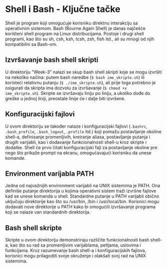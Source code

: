 # Shell i Bash - Ključne tačke

Shell je program koji omogućuje korisniku direktnu interakciju sa operativnim sistemom. Bash (Bourne Again Shell) je danas najčešće korišteni shell program na Linux distribucijama. Postoje i drugi shell programi, kao što su sh, csh, ksh, tcsh, zsh, fish itd., ali su mnogi od njih kompatibilni sa Bash-om.

## Izvršavanje bash shell skripti
U direktoriju "Week-3" nalazi se skup bash shell skripti koje se mogu izvršiti na nekoliko načina: putem bash naredbe (`$ bash ime_skripte.sh`) ili koristeći relativnu putanju (`$ ./ime_skripte.sh`), ali prije toga potrebno je osigurati da skripta ima dozvolu za izvršavanje (`$ chmod +x ime_skripte.sh`). Skripte se izvršavaju liniju po liniju, a ukoliko dođe do greške u jednoj liniji, preostale linije će i dalje biti izvršene.

## Konfiguracijski fajlovi
U ovom direktoriju se također nalaze i konfiguracijski fajlovi (`.bashrc`, `.bash_profile`, `.bash_logout`, `.profile` itd.) koji pomažu postavljanje okoline shell-a, definisanje promenljivih, kreiranje aliasa, postavljanje putanja i drugih varijabli, kao i dodavanje funkcionalnosti shell-u kroz skripte i dodatke. Shell će prvo čitati konfiguracijski fajl za postavljanje okoline pre nego što prikaže prompt na ekranu, omogućavajući korisniku da unese komande.

## Environment varijabla PATH
Jedna od najvažnijih environment varijabli na UNIX sistemima je PATH. Ona definiše putanje direktorija u kojima operativni sistem traži izvršne fajlove kad se unese komanda u shell. Standardne putanje u PATH varijabli obično uključuju direktorije kao što su /usr/bin, /bin i /usr/local/bin. Korisnici mogu dodavati nove direktorije u PATH kako bi omogućili izvršavanje programa koji se nalaze van standardnih direktorija.

## Bash shell skripte
Skripte u ovom direktoriju demonstriraju različite funkcionalnosti bash shell-a, kao što su rad sa promenljivim varijablama, petljama, uslovima i funkcijama. Kroz razumevanje bash shell-a i konfiguracijskih fajlova, korisnici mogu prilagoditi svoje okruženje i olakšati svoj rad na UNIX sistemima.
